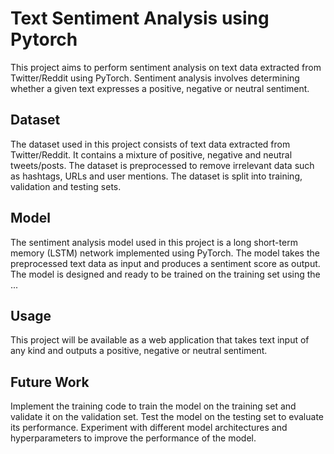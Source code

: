 # Text Sentiment Analysis using Pytorch
This project aims to perform sentiment analysis on text data extracted from Twitter/Reddit using PyTorch. Sentiment analysis involves determining whether a given text expresses a positive, negative or neutral sentiment.

## Dataset
The dataset used in this project consists of text data extracted from Twitter/Reddit. It contains a mixture of positive, negative and neutral tweets/posts. The dataset is preprocessed to remove irrelevant data such as hashtags, URLs and user mentions. The dataset is split into training, validation and testing sets.

## Model
The sentiment analysis model used in this project is a long short-term memory (LSTM) network implemented using PyTorch. The model takes the preprocessed text data as input and produces a sentiment score as output. The model is designed and ready to be trained on the training set using the ... 

## Usage
This project will be available as a web application that takes text input of any kind and outputs a positive, negative or neutral sentiment. 

## Future Work
Implement the training code to train the model on the training set and validate it on the validation set.
Test the model on the testing set to evaluate its performance.
Experiment with different model architectures and hyperparameters to improve the performance of the model.